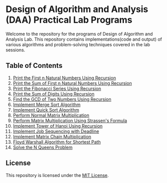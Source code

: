 # Design of Algorithm and Analysis (DAA) Practical Lab Programs

Welcome to the repository for the programs of Design of Algorithm and Analysis Lab. This repository contains implementations(code and output) of various algorithms and problem-solving techniques covered in the lab sessions.

## Table of Contents

1. [Print the First n Natural Numbers Using Recursion](./Programs/Rec_N.md)
2. [Print the Sum of First n Natural Numbers Using Recursion](./Programs/Rec_Sum.md)
3. [Print the Fibonacci Series Using Recursion](./Programs/Rec_Fibo.md)
4. [Print the Sum of Digits Using Recursion](./Programs/Rec_SumDigits.md)
5. [Find the GCD of Two Numbers Using Recursion](./Programs/Rec_GCD.md)
6. [Implement Merge Sort Algorithm](./Programs/MergeSort.md)
7. [Implement Quick Sort Algorithm](./Programs/QuickSort.md)
8. [Perform Normal Matrix Multiplication](./Programs/MatrixMul.md)
9. [Perform Matrix Multiplication Using Strassen's Formula](./Programs/StrassenMatrix.md)
10. [Implement Tower of Hanoi Using Recursion](./Programs/towerOfHanoi.md)
11. [Implement Job Sequencing with Deadline](./Programs/JobSequencing.md)
12. [Implement Matrix Chain Multiplication](./Programs/MatrixChain.md)
13. [Floyd Warshall Algorithm for Shortest Path](./Programs/FloydWarshall.md)
14. [Solve the N Queens Problem](./Programs/NQueen.md)

## License

This repository is licensed under the [MIT License](./LICENSE).

